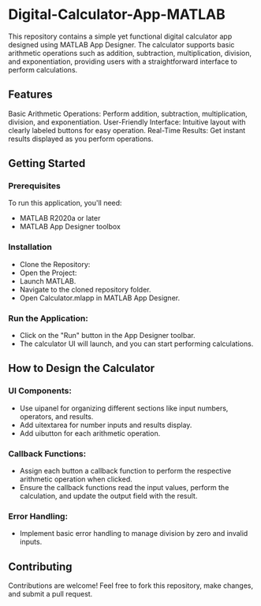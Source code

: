 # Digital-Calculator-App-MATLAB
This repository contains a simple yet functional digital calculator app designed using MATLAB App Designer. The calculator supports basic arithmetic operations such as addition, subtraction, multiplication, division, and exponentiation, providing users with a straightforward interface to perform calculations.

## Features
Basic Arithmetic Operations: Perform addition, subtraction, multiplication, division, and exponentiation.
User-Friendly Interface: Intuitive layout with clearly labeled buttons for easy operation.
Real-Time Results: Get instant results displayed as you perform operations.

## Getting Started
### Prerequisites
To run this application, you'll need:

- MATLAB R2020a or later
- MATLAB App Designer toolbox

### Installation
- Clone the Repository:
- Open the Project:
- Launch MATLAB.
- Navigate to the cloned repository folder.
- Open Calculator.mlapp in MATLAB App Designer.

### Run the Application:
- Click on the "Run" button in the App Designer toolbar.
- The calculator UI will launch, and you can start performing calculations.

## How to Design the Calculator
### UI Components:
- Use uipanel for organizing different sections like input numbers, operators, and results.
- Add uitextarea for number inputs and results display.
- Add uibutton for each arithmetic operation.

### Callback Functions:
- Assign each button a callback function to perform the respective arithmetic operation when clicked.
- Ensure the callback functions read the input values, perform the calculation, and update the output field with the result.
  
### Error Handling:
- Implement basic error handling to manage division by zero and invalid inputs.

## Contributing
Contributions are welcome! Feel free to fork this repository, make changes, and submit a pull request.
